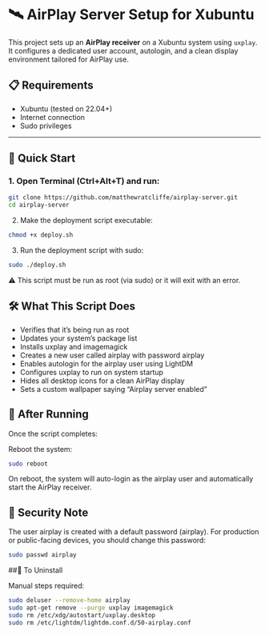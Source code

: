 # 🛰️ AirPlay Server Setup for Xubuntu

This project sets up an **AirPlay receiver** on a Xubuntu system using `uxplay`. It configures a dedicated user account, autologin, and a clean display environment tailored for AirPlay use.

## 📋 Requirements

- Xubuntu (tested on 22.04+)
- Internet connection
- Sudo privileges

---

## 🚀 Quick Start

### 1. Open Terminal (Ctrl+Alt+T) and run:

```bash
git clone https://github.com/matthewratcliffe/airplay-server.git
cd airplay-server
```
2. Make the deployment script executable:
```bash
chmod +x deploy.sh
```
3. Run the deployment script with sudo:
```bash
sudo ./deploy.sh
```
⚠️ This script must be run as root (via sudo) or it will exit with an error.

## 🛠️ What This Script Does
- Verifies that it’s being run as root
- Updates your system’s package list
- Installs uxplay and imagemagick
- Creates a new user called airplay with password airplay
- Enables autologin for the airplay user using LightDM
- Configures uxplay to run on system startup
- Hides all desktop icons for a clean AirPlay display
- Sets a custom wallpaper saying “Airplay server enabled”

## 🔁 After Running
Once the script completes:

Reboot the system:

```bash
sudo reboot
```
On reboot, the system will auto-login as the airplay user and automatically start the AirPlay receiver.

## 🔐 Security Note
The user airplay is created with a default password (airplay). For production or public-facing devices, you should change this password:

```bash
sudo passwd airplay
```

##🧹 To Uninstall

Manual steps required:

```bash
sudo deluser --remove-home airplay
sudo apt-get remove --purge uxplay imagemagick
sudo rm /etc/xdg/autostart/uxplay.desktop
sudo rm /etc/lightdm/lightdm.conf.d/50-airplay.conf
```
